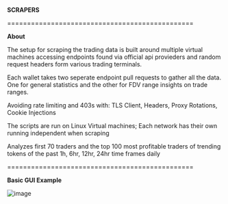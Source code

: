 **SCRAPERS**

===============================================

**About**

The setup for scraping the trading data is built around multiple virtual machines accessing endpoints found via official api provieders and random request headers form various trading terminals. 

Each wallet takes two seperate endpoint pull requests to gather all the data. One for general statistics and the other for FDV range insights on trade ranges.

Avoiding rate limiting and 403s with: TLS Client, Headers, Proxy Rotations, Cookie Injections

The scripts are run on Linux Virtual machines; Each network has their own running independent when scraping

Analyzes first 70 traders and the top 100 most profitable traders of trending tokens of the past 1h, 6hr, 12hr, 24hr time frames daily


===============================================

**Basic GUI Example**

![image](https://github.com/user-attachments/assets/f5ad1888-fa3a-4a60-a7ee-9c9ad0121256)


